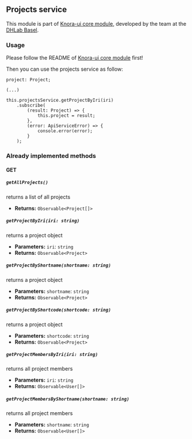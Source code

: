## Projects service

This module is part of [Knora-ui core module](https://www.npmjs.com/package/%40knora%2Fcore), developed by the team at the [DHLab Basel](http://dhlab.unibas.ch).

### Usage
Please follow the README of [Knora-ui core module](https://www.npmjs.com/package/%40knora%2Fcore) first!

Then you can use the projects service as follow:

```
project: Project;

(...)

this.projectsService.getProjectByIri(iri)
    .subscribe(
        (result: Project) => {
            this.project = result;
        },
        (error: ApiServiceError) => {
            console.error(error);
        }
    );
```

### Already implemented methods

#### GET

##### `getAllProjects()`

returns a list of all projects

 * **Returns:** `Observable<Project[]>`

##### `getProjectByIri(iri: string)`

returns a project object

 * **Parameters:** `iri`: `string` 
 * **Returns:** `Observable<Project>`
 
##### `getProjectByShortname(shortname: string)`

returns a project object

* **Parameters:** `shortname`: `string`
* **Returns:** `Observable<Project>`

##### `getProjectByShortcode(shortcode: string)`

returns a project object

* **Parameters:** `shortcode`: `string`
* **Returns:** `Observable<Project>`

##### `getProjectMembersByIri(iri: string)`

returns all project members

 * **Parameters:** `iri`: `string` 
 * **Returns:** `Observable<User[]>`

##### `getProjectMembersByShortname(shortname: string)`

returns all project members

 * **Parameters:** `shortname`: `string`
 * **Returns:** `Observable<User[]>`
